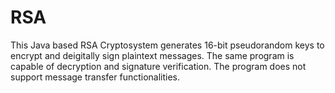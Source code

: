 # RSA

This Java based RSA Cryptosystem generates 16-bit pseudorandom keys to encrypt and deigitally sign plaintext messages. The same program is capable of decryption and signature verification. The program does not support message transfer functionalities.
